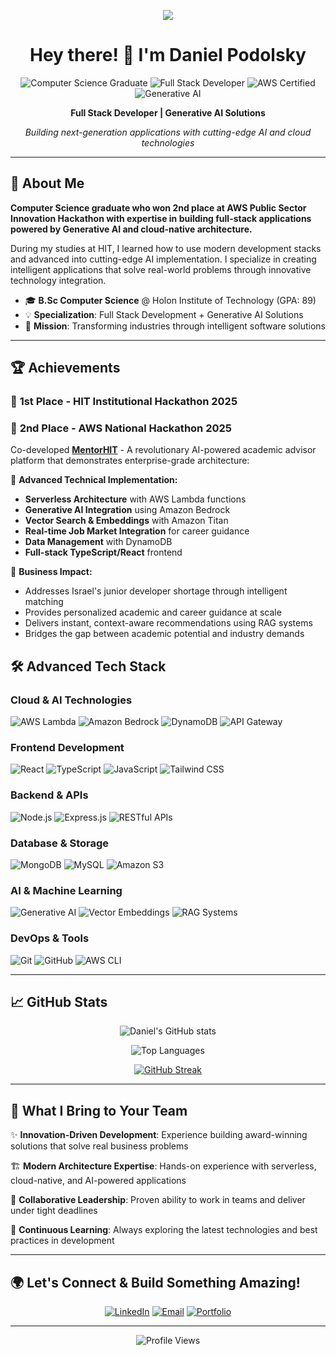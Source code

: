 <p align="center"><img src="https://i.seadn.io/gae/_YIoKz_EmInCKgtGbJzUSpn8Liz7Mr4UIZN7aCJoCknVKkRDyWJIXe4koNnIMg84DEu4Y-32cNF5OWVnA1RuAZUotmyen_FZAe_O9Q?auto=format&dpr=1&w=3840"/></p>

<div align="center">
<h1>Hey there! 👋 I'm Daniel Podolsky</h1>

![Computer Science Graduate](https://img.shields.io/badge/Computer%20Science-Graduate-blue?style=for-the-badge)
![Full Stack Developer](https://img.shields.io/badge/Full%20Stack-Developer-orange?style=for-the-badge)
![AWS Certified](https://img.shields.io/badge/AWS-Cloud%20Native-232F3E?style=for-the-badge&logo=amazon-aws)
![Generative AI](https://img.shields.io/badge/Generative-AI-FF6B6B?style=for-the-badge&logo=openai)

**Full Stack Developer | Generative AI Solutions**

*Building next-generation applications with cutting-edge AI and cloud technologies*
</div>

---

## 🧠 About Me

**Computer Science graduate who won 2nd place at AWS Public Sector Innovation Hackathon with expertise in building full-stack applications powered by Generative AI and cloud-native architecture.**

During my studies at HIT, I learned how to use modern development stacks and advanced into cutting-edge AI implementation. I specialize in creating intelligent applications that solve real-world problems through innovative technology integration.

- 🎓 **B.Sc Computer Science** @ Holon Institute of Technology (GPA: 89)
- 💡 **Specialization**: Full Stack Development + Generative AI Solutions
- 🌟 **Mission**: Transforming industries through intelligent software solutions

---

## 🏆 Achievements

### 🥇 **1st Place - HIT Institutional Hackathon 2025**
### 🥈 **2nd Place - AWS National Hackathon 2025**

Co-developed **[MentorHIT](https://github.com/MentorHIT)** - A revolutionary AI-powered academic advisor platform that demonstrates enterprise-grade architecture:

🚀 **Advanced Technical Implementation:**
- **Serverless Architecture** with AWS Lambda functions
- **Generative AI Integration** using Amazon Bedrock
- **Vector Search & Embeddings** with Amazon Titan
- **Real-time Job Market Integration** for career guidance
- **Data Management** with DynamoDB
- **Full-stack TypeScript/React** frontend

🎯 **Business Impact:**
- Addresses Israel's junior developer shortage through intelligent matching
- Provides personalized academic and career guidance at scale
- Delivers instant, context-aware recommendations using RAG systems
- Bridges the gap between academic potential and industry demands

## 🛠️ Advanced Tech Stack

### **Cloud & AI Technologies**
![AWS Lambda](https://img.shields.io/badge/AWS_Lambda-FF9900?style=flat-square&logo=aws-lambda&logoColor=white)
![Amazon Bedrock](https://img.shields.io/badge/Amazon_Bedrock-232F3E?style=flat-square&logo=amazon-aws&logoColor=white)
![DynamoDB](https://img.shields.io/badge/DynamoDB-4053D6?style=flat-square&logo=amazon-dynamodb&logoColor=white)
![API Gateway](https://img.shields.io/badge/API_Gateway-FF4F8B?style=flat-square&logo=amazon-aws&logoColor=white)

### **Frontend Development**
![React](https://img.shields.io/badge/React-61DAFB?style=flat-square&logo=react&logoColor=black)
![TypeScript](https://img.shields.io/badge/TypeScript-3178C6?style=flat-square&logo=typescript&logoColor=white)
![JavaScript](https://img.shields.io/badge/JavaScript-F7DF1E?style=flat-square&logo=javascript&logoColor=black)
![Tailwind CSS](https://img.shields.io/badge/Tailwind_CSS-38B2AC?style=flat-square&logo=tailwind-css&logoColor=white)

### **Backend & APIs**
![Node.js](https://img.shields.io/badge/Node.js-339933?style=flat-square&logo=node.js&logoColor=white)
![Express.js](https://img.shields.io/badge/Express.js-000000?style=flat-square&logo=express&logoColor=white)
![RESTful APIs](https://img.shields.io/badge/RESTful-APIs-009688?style=flat-square&logo=fastapi&logoColor=white)

### **Database & Storage**
![MongoDB](https://img.shields.io/badge/MongoDB-47A248?style=flat-square&logo=mongodb&logoColor=white)
![MySQL](https://img.shields.io/badge/MySQL-4479A1?style=flat-square&logo=mysql&logoColor=white)
![Amazon S3](https://img.shields.io/badge/Amazon_S3-569A31?style=flat-square&logo=amazon-s3&logoColor=white)

### **AI & Machine Learning**
![Generative AI](https://img.shields.io/badge/Generative_AI-FF6B6B?style=flat-square&logo=openai&logoColor=white)
![Vector Embeddings](https://img.shields.io/badge/Vector_Embeddings-4285F4?style=flat-square&logo=tensorflow&logoColor=white)
![RAG Systems](https://img.shields.io/badge/RAG_Systems-FF6B35?style=flat-square&logo=elasticsearch&logoColor=white)

### **DevOps & Tools**
![Git](https://img.shields.io/badge/Git-F05032?style=flat-square&logo=git&logoColor=white)
![GitHub](https://img.shields.io/badge/GitHub-181717?style=flat-square&logo=github&logoColor=white)
![AWS CLI](https://img.shields.io/badge/AWS_CLI-232F3E?style=flat-square&logo=amazon-aws&logoColor=white)

---

## 📈 GitHub Stats

<div align="center">

![Daniel's GitHub stats](https://github-readme-stats.vercel.app/api?username=DanielPodolsky&show_icons=true&theme=tokyonight&count_private=true)

![Top Languages](https://github-readme-stats.vercel.app/api/top-langs/?username=DanielPodolsky&layout=compact&theme=tokyonight&hide=jupyter%20notebook)

[![GitHub Streak](https://github-readme-streak-stats.herokuapp.com/?user=DanielPodolsky&theme=tokyonight)](https://git.io/streak-stats)

</div>

---

## 🚀 What I Bring to Your Team

✨ **Innovation-Driven Development**: Experience building award-winning solutions that solve real business problems

🏗️ **Modern Architecture Expertise**: Hands-on experience with serverless, cloud-native, and AI-powered applications

🤝 **Collaborative Leadership**: Proven ability to work in teams and deliver under tight deadlines

🎯 **Continuous Learning**: Always exploring the latest technologies and best practices in development

---

## 🌍 Let's Connect & Build Something Amazing!

<div align="center">

[![LinkedIn](https://img.shields.io/badge/LinkedIn-0077B5?style=for-the-badge&logo=linkedin&logoColor=white)](https://linkedin.com/in/daniel-podolsky-341901242)
[![Email](https://img.shields.io/badge/Email-D14836?style=for-the-badge&logo=gmail&logoColor=white)](mailto:lambodol76@gmail.com)
[![Portfolio](https://img.shields.io/badge/Portfolio-000000?style=for-the-badge&logo=About.me&logoColor=white)](#)

</div>

---

<div align="center">

![Profile Views](https://komarev.com/ghpvc/?username=DanielPodolsky&color=blueviolet&style=flat-square)

</div>
